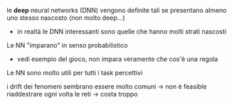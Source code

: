 le **deep** neural networks (DNN) vengono definite tali se presentano almeno uno stesso nascosto (non molto deep...)
- in realtà le DNN interessanti sono quelle che hanno molti strati nascosti

Le NN "imparano" in senso probabilistico
- vedi esempio del gioco, non impara veramente che cos'è una regola

Le NN sono molto utili per tutti i task percettivi

i drift dei fenomeni sembrano essere molto comuni -> non è feasible riaddestrare ogni volta le reti -> costa troppo